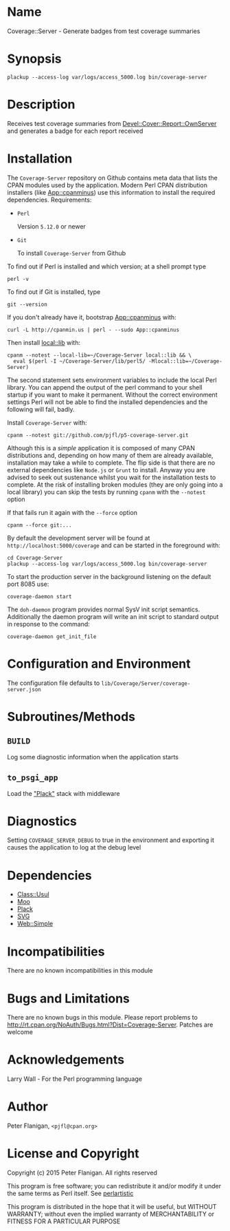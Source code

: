 # Name

Coverage::Server - Generate badges from test coverage summaries

# Synopsis

    plackup --access-log var/logs/access_5000.log bin/coverage-server

# Description

Receives test coverage summaries from [Devel::Cover::Report::OwnServer](https://metacpan.org/pod/Devel::Cover::Report::OwnServer)
and generates a badge for each report received

# Installation

The `Coverage-Server` repository on Github contains meta data that lists the
CPAN modules used by the application. Modern Perl CPAN distribution installers
(like [App::cpanminus](https://metacpan.org/pod/App::cpanminus)) use this information to install the required
dependencies. Requirements:

- `Perl`

    Version `5.12.0` or newer

- `Git`

    To install `Coverage-Server` from Github

To find out if Perl is installed and which version; at a shell prompt type

    perl -v

To find out if Git is installed, type

    git --version

If you don't already have it, bootstrap [App::cpanminus](https://metacpan.org/pod/App::cpanminus) with:

    curl -L http://cpanmin.us | perl - --sudo App::cpanminus

Then install [local::lib](https://metacpan.org/pod/local::lib) with:

    cpanm --notest --local-lib=~/Coverage-Server local::lib && \
      eval $(perl -I ~/Coverage-Server/lib/perl5/ -Mlocal::lib=~/Coverage-Server)

The second statement sets environment variables to include the local Perl
library. You can append the output of the perl command to your shell startup if
you want to make it permanent. Without the correct environment settings Perl
will not be able to find the installed dependencies and the following will
fail, badly.

Install `Coverage-Server` with:

    cpanm --notest git://github.com/pjfl/p5-coverage-server.git

Although this is a _simple_ application it is composed of many CPAN
distributions and, depending on how many of them are already available,
installation may take a while to complete. The flip side is that there are no
external dependencies like `Node.js` or `Grunt` to install. Anyway you are
advised to seek out sustenance whilst you wait for the installation tests to
complete.  At the risk of installing broken modules (they are only going into a
local library) you can skip the tests by running `cpanm` with the `--notest`
option

If that fails run it again with the `--force` option

    cpanm --force git:...

By default the development server will be found at
`http://localhost:5000/coverage` and can be started in the foreground with:

    cd Coverage-Server
    plackup --access-log var/logs/access_5000.log bin/coverage-server

To start the production server in the background listening on the default port
8085 use:

    coverage-daemon start

The `doh-daemon` program provides normal SysV init script semantics.
Additionally the daemon program will write an init script to standard output in
response to the command:

    coverage-daemon get_init_file

# Configuration and Environment

The configuration file defaults to `lib/Coverage/Server/coverage-server.json`

# Subroutines/Methods

## `BUILD`

Log some diagnostic information when the application starts

## `to_psgi_app`

Load the ["Plack"](#plack) stack with middleware

# Diagnostics

Setting `COVERAGE_SERVER_DEBUG` to true in the environment and exporting it
causes the application to log at the debug level

# Dependencies

- [Class::Usul](https://metacpan.org/pod/Class::Usul)
- [Moo](https://metacpan.org/pod/Moo)
- [Plack](https://metacpan.org/pod/Plack)
- [SVG](https://metacpan.org/pod/SVG)
- [Web::Simple](https://metacpan.org/pod/Web::Simple)

# Incompatibilities

There are no known incompatibilities in this module

# Bugs and Limitations

There are no known bugs in this module. Please report problems to
http://rt.cpan.org/NoAuth/Bugs.html?Dist=Coverage-Server.
Patches are welcome

# Acknowledgements

Larry Wall - For the Perl programming language

# Author

Peter Flanigan, `<pjfl@cpan.org>`

# License and Copyright

Copyright (c) 2015 Peter Flanigan. All rights reserved

This program is free software; you can redistribute it and/or modify it
under the same terms as Perl itself. See [perlartistic](https://metacpan.org/pod/perlartistic)

This program is distributed in the hope that it will be useful,
but WITHOUT WARRANTY; without even the implied warranty of
MERCHANTABILITY or FITNESS FOR A PARTICULAR PURPOSE
